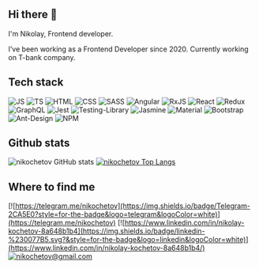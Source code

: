 
## Hi there 👋

I'm Nikolay, Frontend developer.

I’ve been working as a Frontend Developer since 2020. Currently working on T-bank company.

## Tech stack
![JS](https://img.shields.io/badge/JavaScript-323330?style=flat-square&logo=javascript&logoColor=F7DF1E)
![TS](https://img.shields.io/badge/-TypeScript-007ACC?style=flat-square&logo=typescript&logoColor=white)
![HTML](https://img.shields.io/badge/HTML5-E34F26?style=flat-square&logo=html5&logoColor=white)
![CSS](https://img.shields.io/badge/CSS3-1572B6?style=flat-square&logo=css3&logoColor=white)
![SASS](https://img.shields.io/badge/Sass-CC6699?style=flat-square&logo=sass&logoColor=white)
![Angular](https://img.shields.io/badge/Angular-DD0031?style=flat-square&logo=angular&logoColor=white)
![RxJS](https://img.shields.io/badge/rxjs-%23B7178C.svg?style=flat-square&logo=reactivex&logoColor=white)
![React](https://img.shields.io/badge/React-20232A?style=flat-square&logo=react&logoColor=61DAFB)
![Redux](https://img.shields.io/badge/redux-%23593d88.svg?style=flat-square&logo=redux&logoColor=white)
![GraphQL](https://img.shields.io/badge/-Apollo%20GraphQL-311C87?style=flat-square&logo=apollo-graphql&logoColor=white)
![Jest](https://img.shields.io/badge/Jest-C21325?style=flat-square&logo=jest&logoColor=white)
![Testing-Library](https://img.shields.io/badge/-TestingLibrary-%23E33332?style=flat-square&logo=testing-library&logoColor=white)
![Jasmine](https://img.shields.io/badge/-Jasmine-%238A4182?style=flat-square&logo=Jasmine&logoColor=white)
![Material](https://img.shields.io/badge/Material%20UI-007FFF?style=flat-square&logo=mui&logoColor=white)
![Bootstrap](https://img.shields.io/badge/bootstrap-%23563D7C.svg?style=flat-square&logo=bootstrap&logoColor=white)
![Ant-Design](https://img.shields.io/badge/-AntDesign-%230170FE?style=flat-square&logo=ant-design&logoColor=white)
![NPM](https://img.shields.io/badge/-NPM-CB3837?style=flat-square&logo=npm&logoColor=white)
## Github stats
![nikochetov GitHub stats](https://github-readme-stats.vercel.app/api?username=nikochetov&show_icons=true&line_height=20&include_all_commits=true)
[![nikochetov Top Langs](https://github-readme-stats.vercel.app/api/top-langs/?username=nikochetov&layout=compact&langs_count=10)](https://github.com/nikochetov/github-readme-stats)

## Where to find me
[![https://telegram.me/nikochetov](https://img.shields.io/badge/Telegram-2CA5E0?style=for-the-badge&logo=telegram&logoColor=white)](https://telegram.me/nikochetov)
[![https://www.linkedin.com/in/nikolay-kochetov-8a648b1b4](https://img.shields.io/badge/linkedin-%230077B5.svg?&style=for-the-badge&logo=linkedin&logoColor=white)](https://www.linkedin.com/in/nikolay-kochetov-8a648b1b4/)
[![nikochetov@gmail.com](https://img.shields.io/badge/Gmail-D14836?style=for-the-badge&logo=gmail&logoColor=white)](mailto:nikochetov@gmail.com)
